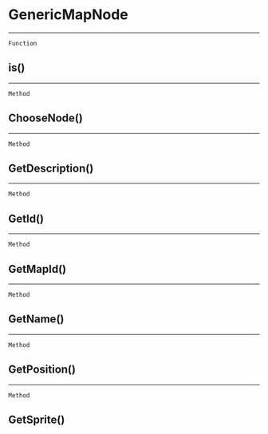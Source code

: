 GenericMapNode
==============

------------------------------------------------------------------------

`Function`

is()
----

------------------------------------------------------------------------

`Method`

ChooseNode()
------------

------------------------------------------------------------------------

`Method`

GetDescription()
----------------

------------------------------------------------------------------------

`Method`

GetId()
-------

------------------------------------------------------------------------

`Method`

GetMapId()
----------

------------------------------------------------------------------------

`Method`

GetName()
---------

------------------------------------------------------------------------

`Method`

GetPosition()
-------------

------------------------------------------------------------------------

`Method`

GetSprite()
-----------
